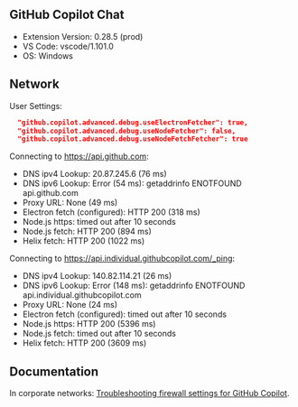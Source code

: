 ## GitHub Copilot Chat

- Extension Version: 0.28.5 (prod)
- VS Code: vscode/1.101.0
- OS: Windows

## Network

User Settings:
```json
  "github.copilot.advanced.debug.useElectronFetcher": true,
  "github.copilot.advanced.debug.useNodeFetcher": false,
  "github.copilot.advanced.debug.useNodeFetchFetcher": true
```

Connecting to https://api.github.com:
- DNS ipv4 Lookup: 20.87.245.6 (76 ms)
- DNS ipv6 Lookup: Error (54 ms): getaddrinfo ENOTFOUND api.github.com
- Proxy URL: None (49 ms)
- Electron fetch (configured): HTTP 200 (318 ms)
- Node.js https: timed out after 10 seconds
- Node.js fetch: HTTP 200 (894 ms)
- Helix fetch: HTTP 200 (1022 ms)

Connecting to https://api.individual.githubcopilot.com/_ping:
- DNS ipv4 Lookup: 140.82.114.21 (26 ms)
- DNS ipv6 Lookup: Error (148 ms): getaddrinfo ENOTFOUND api.individual.githubcopilot.com
- Proxy URL: None (24 ms)
- Electron fetch (configured): timed out after 10 seconds
- Node.js https: HTTP 200 (5396 ms)
- Node.js fetch: timed out after 10 seconds
- Helix fetch: HTTP 200 (3609 ms)

## Documentation

In corporate networks: [Troubleshooting firewall settings for GitHub Copilot](https://docs.github.com/en/copilot/troubleshooting-github-copilot/troubleshooting-firewall-settings-for-github-copilot).